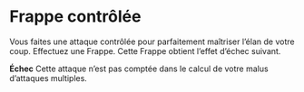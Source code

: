 # Frappe contrôlée

<p>Vous faites une attaque contrôlée pour parfaitement maîtriser l’élan de votre coup. Effectuez une Frappe. Cette Frappe obtient l’effet d’échec suivant.</p>
<p><strong>Échec</strong> Cette attaque n’est pas comptée dans le calcul de votre malus d’attaques multiples.</p>